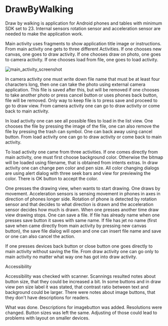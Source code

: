 # DrawByWalking

Draw by walking is application for Android phones and tables with minimum SDK set to 23. Internal sensors rotation sensor and acceleration sensor are needed to make the application work.

Main activity uses fragments to show application title image or instructions. From main activity one gets to three different Activities. If one chooses new canvas, one goes to draw activity. If one chooses draw on photo, one goes to camera activity. If one chooses load from file, one goes to load activity.

![main_activity_screenshot](http://users.metropolia.fi/~juhavuo/images/2018_10_10_01_22_19.png)

In camera activity one must write down file name that must be at least four characters long, then one can take the photo using external camera application. This file is saved after this, but will be removed if one chooses to take another photo or press cancel button or uses phones back button, file will be removed. Only way to keep file is to press save and proceed to go to draw view. From camera activity one can go to draw activity or come back to main activity.

In load activity one can see all possible files to load in the list view. One chooses the file by pressing the image of the file, one can also remove the file by pressing the trash can symbol. One can back away using cancel button. From load activity one can go to draw activity or come back to main activity.

To load activity one came from three activities. If one comes directly from main activity, one must first choose background color. Otherwise the bitmap will be loaded using filename, that is obtained from intents extras. In draw activity one can change pen color and pen size. All color changing dialogs are using alert dialog with three seek bars and view for previewing the color. There is OK button to accept the color.

One presses the drawing view, when wants to start drawing. One draws by movement. Acceleration sensors is sensing movement in phones in axes in direction of phones longer side. Rotation of phone is detected by rotation sensor and that decides to what direction is drawn and the acceleration sensor decides how much is drawn. When one presses another time draw view drawing stops.
One can save a file. If file has already name when one presses save button it saves with same name. If file has jet no name (first save when came directly from main activity by pressing new canvas button), the save file dialog will open and one can insert file name and save or one can also cancel the action.

If one presses devices back button or close button one goes directly to main activity without saving the file. From draw activity one can go only to main activity no matter what way one has got into draw activity.

Accessibility

Accessibility was checked with scanner. Scannings resulted notes about button size, that they could be increased a bit. In some buttons and in draw view pen size label it was stated, that contrast ratio between text and background could be larger. There were notes about image buttons, that they don't have descriptions for readers.

What was done. Descriptions for imagebutton was added. Resolutions were changed. Button sizes was left the same. Adjusting of those could lead to problems with layout on smaller devices.
